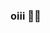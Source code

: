 ### oiii 🧑‍🎓

<!--
**Emily15N/Emily15N** is a ✨ _special_ ✨ repository because its `README.md` (this file) appears on your GitHub profile.
- Estudante🍰 
- Estudo pelo alura🧁
